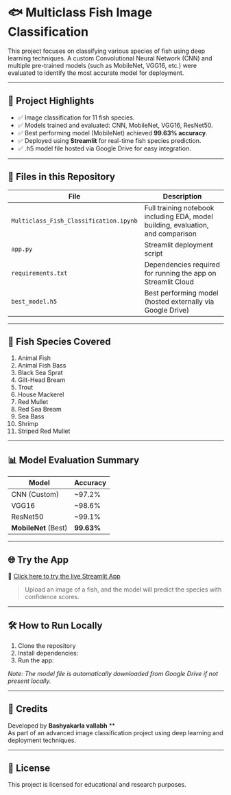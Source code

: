 # 🐟 Multiclass Fish Image Classification

This project focuses on classifying various species of fish using deep learning techniques. A custom Convolutional Neural Network (CNN) and multiple pre-trained models (such as MobileNet, VGG16, etc.) were evaluated to identify the most accurate model for deployment.

---

## 🚀 Project Highlights

- ✅ Image classification for 11 fish species.
- ✅ Models trained and evaluated: CNN, MobileNet, VGG16, ResNet50.
- ✅ Best performing model (MobileNet) achieved **99.63% accuracy**.
- ✅ Deployed using **Streamlit** for real-time fish species prediction.
- ✅ .h5 model file hosted via Google Drive for easy integration.

---

## 📁 Files in this Repository

| File | Description |
|------|-------------|
| `Multiclass_Fish_Classification.ipynb` | Full training notebook including EDA, model building, evaluation, and comparison |
| `app.py` | Streamlit deployment script |
| `requirements.txt` | Dependencies required for running the app on Streamlit Cloud |
| `best_model.h5` | Best performing model (hosted externally via Google Drive) |

---

## 🐠 Fish Species Covered

1. Animal Fish  
2. Animal Fish Bass  
3. Black Sea Sprat  
4. Gilt-Head Bream  
5. Trout  
6. House Mackerel  
7. Red Mullet  
8. Red Sea Bream  
9. Sea Bass  
10. Shrimp  
11. Striped Red Mullet  

---

## 📊 Model Evaluation Summary

| Model        | Accuracy |
|--------------|----------|
| CNN (Custom) | ~97.2%   |
| VGG16        | ~98.6%   |
| ResNet50     | ~99.1%   |
| **MobileNet** (Best) | **99.63%** |

---

## 🌐 Try the App

🔗 [Click here to try the live Streamlit App](https://imageclassifier-ywpydweierapsjorkld6an.streamlit.app/)

> Upload an image of a fish, and the model will predict the species with confidence scores.

---

## 🛠️ How to Run Locally

1. Clone the repository  
2. Install dependencies:
3. Run the app:


_Note: The model file is automatically downloaded from Google Drive if not present locally._

---

## 📌 Credits

Developed by **Bashyakarla vallabh**
**  
As part of an advanced image classification project using deep learning and deployment techniques.

---

## 📄 License

This project is licensed for educational and research purposes.



